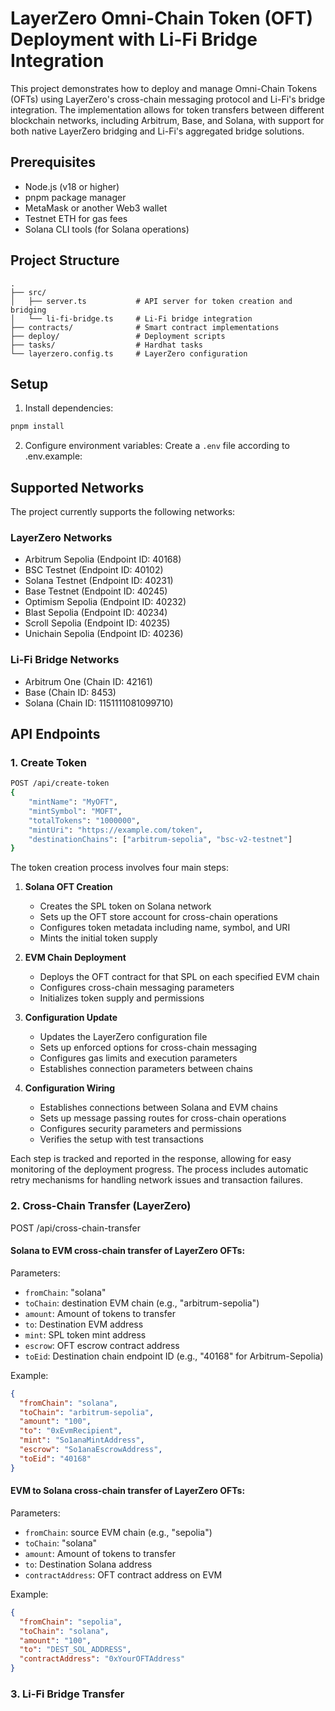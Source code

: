 # LayerZero Omni-Chain Token (OFT) Deployment with Li-Fi Bridge Integration

This project demonstrates how to deploy and manage Omni-Chain Tokens (OFTs) using LayerZero's cross-chain messaging protocol and Li-Fi's bridge integration. The implementation allows for token transfers between different blockchain networks, including Arbitrum, Base, and Solana, with support for both native LayerZero bridging and Li-Fi's aggregated bridge solutions.

## Prerequisites

- Node.js (v18 or higher)
- pnpm package manager
- MetaMask or another Web3 wallet
- Testnet ETH for gas fees
- Solana CLI tools (for Solana operations)

## Project Structure

```
.
├── src/
│   ├── server.ts           # API server for token creation and bridging
│   └── li-fi-bridge.ts     # Li-Fi bridge integration
├── contracts/              # Smart contract implementations
├── deploy/                 # Deployment scripts
├── tasks/                  # Hardhat tasks
└── layerzero.config.ts     # LayerZero configuration
```

## Setup

1. Install dependencies:
```bash
pnpm install
```

2. Configure environment variables:
Create a `.env` file according to .env.example:

## Supported Networks

The project currently supports the following networks:

### LayerZero Networks
- Arbitrum Sepolia (Endpoint ID: 40168)
- BSC Testnet (Endpoint ID: 40102)
- Solana Testnet (Endpoint ID: 40231)
- Base Testnet (Endpoint ID: 40245)
- Optimism Sepolia (Endpoint ID: 40232)
- Blast Sepolia (Endpoint ID: 40234)
- Scroll Sepolia (Endpoint ID: 40235)
- Unichain Sepolia (Endpoint ID: 40236)

### Li-Fi Bridge Networks
- Arbitrum One (Chain ID: 42161)
- Base (Chain ID: 8453)
- Solana (Chain ID: 1151111081099710)

## API Endpoints

### 1. Create Token
```bash
POST /api/create-token
{
    "mintName": "MyOFT",
    "mintSymbol": "MOFT",
    "totalTokens": "1000000",
    "mintUri": "https://example.com/token",
    "destinationChains": ["arbitrum-sepolia", "bsc-v2-testnet"]
}
```

The token creation process involves four main steps:

1. **Solana OFT Creation**
   - Creates the SPL token on Solana network
   - Sets up the OFT store account for cross-chain operations
   - Configures token metadata including name, symbol, and URI
   - Mints the initial token supply

2. **EVM Chain Deployment**
   - Deploys the OFT contract for that SPL on each specified EVM chain
   - Configures cross-chain messaging parameters
   - Initializes token supply and permissions

3. **Configuration Update**
   - Updates the LayerZero configuration file
   - Sets up enforced options for cross-chain messaging
   - Configures gas limits and execution parameters
   - Establishes connection parameters between chains

4. **Configuration Wiring**
   - Establishes connections between Solana and EVM chains
   - Sets up message passing routes for cross-chain operations
   - Configures security parameters and permissions
   - Verifies the setup with test transactions

Each step is tracked and reported in the response, allowing for easy monitoring of the deployment progress. The process includes automatic retry mechanisms for handling network issues and transaction failures.

### 2. Cross-Chain Transfer (LayerZero)

POST /api/cross-chain-transfer

#### Solana to EVM cross-chain transfer of LayerZero OFTs:
Parameters:
- `fromChain`: "solana"
- `toChain`: destination EVM chain (e.g., "arbitrum-sepolia")
- `amount`: Amount of tokens to transfer
- `to`: Destination EVM address
- `mint`: SPL token mint address
- `escrow`: OFT escrow contract address
- `toEid`: Destination chain endpoint ID (e.g., "40168" for Arbitrum-Sepolia)

Example:
```json
{
  "fromChain": "solana",
  "toChain": "arbitrum-sepolia",
  "amount": "100",
  "to": "0xEvmRecipient",
  "mint": "So1anaMintAddress",
  "escrow": "So1anaEscrowAddress",
  "toEid": "40168"
}
```

#### EVM to Solana cross-chain transfer of LayerZero OFTs:
Parameters:
- `fromChain`: source EVM chain (e.g., "sepolia")
- `toChain`: "solana"
- `amount`: Amount of tokens to transfer
- `to`: Destination Solana address
- `contractAddress`: OFT contract address on EVM

Example:
```json
{
  "fromChain": "sepolia",
  "toChain": "solana",
  "amount": "100",
  "to": "DEST_SOL_ADDRESS",
  "contractAddress": "0xYourOFTAddress"
}
```

### 3. Li-Fi Bridge Transfer
```